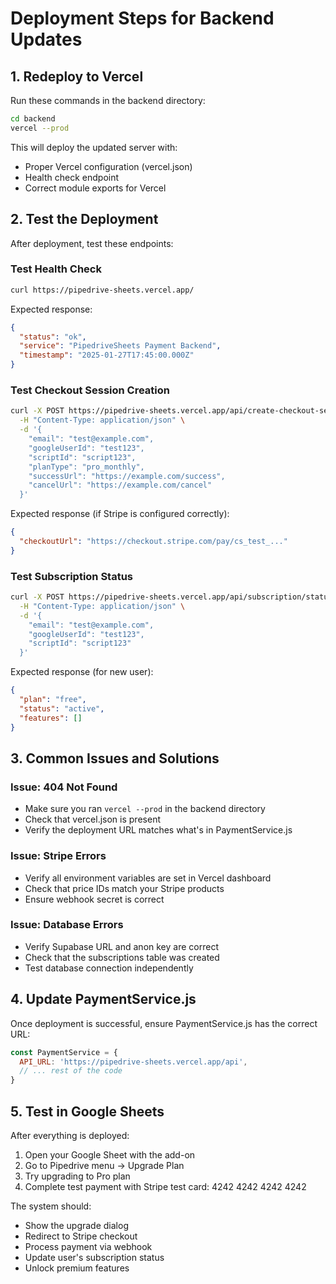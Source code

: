 # Deployment Steps for Backend Updates

## 1. Redeploy to Vercel

Run these commands in the backend directory:

```bash
cd backend
vercel --prod
```

This will deploy the updated server with:
- Proper Vercel configuration (vercel.json)
- Health check endpoint
- Correct module exports for Vercel

## 2. Test the Deployment

After deployment, test these endpoints:

### Test Health Check
```bash
curl https://pipedrive-sheets.vercel.app/
```

Expected response:
```json
{
  "status": "ok",
  "service": "PipedriveSheets Payment Backend",
  "timestamp": "2025-01-27T17:45:00.000Z"
}
```

### Test Checkout Session Creation
```bash
curl -X POST https://pipedrive-sheets.vercel.app/api/create-checkout-session \
  -H "Content-Type: application/json" \
  -d '{
    "email": "test@example.com",
    "googleUserId": "test123",
    "scriptId": "script123",
    "planType": "pro_monthly",
    "successUrl": "https://example.com/success",
    "cancelUrl": "https://example.com/cancel"
  }'
```

Expected response (if Stripe is configured correctly):
```json
{
  "checkoutUrl": "https://checkout.stripe.com/pay/cs_test_..."
}
```

### Test Subscription Status
```bash
curl -X POST https://pipedrive-sheets.vercel.app/api/subscription/status \
  -H "Content-Type: application/json" \
  -d '{
    "email": "test@example.com",
    "googleUserId": "test123",
    "scriptId": "script123"
  }'
```

Expected response (for new user):
```json
{
  "plan": "free",
  "status": "active",
  "features": []
}
```

## 3. Common Issues and Solutions

### Issue: 404 Not Found
- Make sure you ran `vercel --prod` in the backend directory
- Check that vercel.json is present
- Verify the deployment URL matches what's in PaymentService.js

### Issue: Stripe Errors
- Verify all environment variables are set in Vercel dashboard
- Check that price IDs match your Stripe products
- Ensure webhook secret is correct

### Issue: Database Errors
- Verify Supabase URL and anon key are correct
- Check that the subscriptions table was created
- Test database connection independently

## 4. Update PaymentService.js

Once deployment is successful, ensure PaymentService.js has the correct URL:

```javascript
const PaymentService = {
  API_URL: 'https://pipedrive-sheets.vercel.app/api',
  // ... rest of the code
}
```

## 5. Test in Google Sheets

After everything is deployed:

1. Open your Google Sheet with the add-on
2. Go to Pipedrive menu → Upgrade Plan
3. Try upgrading to Pro plan
4. Complete test payment with Stripe test card: 4242 4242 4242 4242

The system should:
- Show the upgrade dialog
- Redirect to Stripe checkout
- Process payment via webhook
- Update user's subscription status
- Unlock premium features
